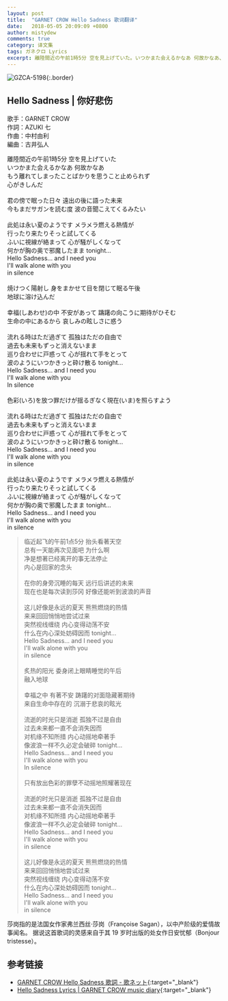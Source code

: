 ```yaml
---
layout: post
title:  "GARNET CROW Hello Sadness 歌词翻译"
date:   2018-05-05 20:09:09 +0800
author: mistydew
comments: true
category: 译文集
tags: ガネクロ Lyrics
excerpt: 離陸間近の午前1時5分 空を見上げていた。いつかまた会えるかなあ 何故かなあ、もう離れてしまったことばかりを思うこと止められず、心がきしんだ。
---
```

![GZCA-5198](https://crowsub.github.io/assets/images/discography/album/GZCA-5198.jpg){:.border}

## Hello Sadness | 你好悲伤

歌手：GARNET CROW<br>
作詞：AZUKI 七<br>
作曲：中村由利<br>
編曲：古井弘人

<div class="lyric-original">
<p>
離陸間近の午前1時5分 空を見上げていた<br>
いつかまた会えるかなあ 何故かなあ<br>
もう離れてしまったことばかりを思うこと止められず<br>
心がきしんだ<br>
<br>
君の傍で眠った日々 遠出の後に語った未来<br>
今もまだサガンを読む度 波の音聞こえてくるみたい<br>
<br>
此処は永い夏のようです メラメラ燃える熱情が<br>
行ったり来たりそっと試してくる<br>
ふいに視線が絡まって 心が騒がしくなって<br>
何かが胸の奥で邪魔したまま tonight...<br>
Hello Sadness... and I need you<br>
I'll walk alone with you<br>
in silence<br>
<br>
焼けつく陽射し 身をまかせて目を閉じて眠る午後<br>
地球に溶け込んだ<br>
<br>
幸福(しあわせ)の中 不安があって 躊躇の向こうに期待がひそむ<br>
生命の中にあるから 哀しみの眩しさに惑う<br>
<br>
流れる時はただ過ぎて 孤独はただの自由で<br>
過去も未来もずっと消えないまま<br>
巡り合わせに戸惑って 心が揺れて手をとって<br>
波のようにいつかきっと砕け散る tonight...<br>
Hello Sadness... and I need you<br>
I'll walk alone with you<br>
In silence<br>
<br>
色彩(いろ)を放つ罪だけが揺るぎなく現在(いま)を照らすよう<br>
<br>
流れる時はただ過ぎて 孤独はただの自由で<br>
過去も未来もずっと消えないまま<br>
巡り合わせに戸惑って 心が揺れて手をとって<br>
波のようにいつかきっと砕け散る tonight...<br>
Hello Sadness... and I need you<br>
I'll walk alone with you<br>
in silence<br>
<br>
此処は永い夏のようです メラメラ燃える熱情が<br>
行ったり来たりそっと試してくる<br>
ふいに視線が絡まって 心が騒がしくなって<br>
何かが胸の奥で邪魔したまま tonight...<br>
Hello Sadness... and I need you<br>
I'll walk alone with you<br>
in silence
</p>
</div>

<div class="lyric-translation">
<blockquote>
临近起飞的午前1点5分 抬头看著天空<br>
总有一天能再次见面吧 为什么啊<br>
净是想著已经离开的事无法停止<br>
内心是回家的念头<br>
<br>
在你的身旁沉睡的每天 远行后讲述的未来<br>
现在也是每次读到莎冈 好像还能听到波浪的声音<br>
<br>
这儿好像是永远的夏天 熊熊燃烧的热情<br>
来来回回悄悄地尝试过来<br>
突然视线缠绕 内心变得动荡不安<br>
什么在内心深处妨碍因而 tonight...<br>
Hello Sadness... and I need you<br>
I'll walk alone with you<br>
in silence<br>
<br>
炙热的阳光 委身闭上眼睛睡觉的午后<br>
融入地球<br>
<br>
幸福之中 有著不安 踌躇的对面隐藏著期待<br>
来自生命中存在的 沉溺于悲哀的眩光<br>
<br>
流逝的时光只是消逝 孤独不过是自由<br>
过去未来都一直不会消失因而<br>
对机缘不知所措 内心动摇地牵著手<br>
像波浪一样不久必定会破碎 tonight...<br>
Hello Sadness... and I need you<br>
I'll walk alone with you<br>
In silence<br>
<br>
只有放出色彩的罪孽不动摇地照耀著现在<br>
<br>
流逝的时光只是消逝 孤独不过是自由<br>
过去未来都一直不会消失因而<br>
对机缘不知所措 内心动摇地牵著手<br>
像波浪一样不久必定会破碎 tonight...<br>
Hello Sadness... and I need you<br>
I'll walk alone with you<br>
in silence<br>
<br>
这儿好像是永远的夏天 熊熊燃烧的热情<br>
来来回回悄悄地尝试过来<br>
突然视线缠绕 内心变得动荡不安<br>
什么在内心深处妨碍因而 tonight...<br>
Hello Sadness... and I need you<br>
I'll walk alone with you<br>
in silence
</blockquote>
</div>

莎岗指的是法国女作家弗兰西丝·莎岗（Françoise Sagan），以中产阶级的爱情故事闻名。
据说这首歌词的灵感来自于其 19 岁时出版的处女作日安忧郁（Bonjour tristesse）。

## 参考链接

* [GARNET CROW Hello Sadness 歌詞 - 歌ネット](https://www.uta-net.com/song/85223){:target="_blank"}
* [Hello Sadness Lyrics \| GARNET CROW music diary](https://crowsub.github.io/lyrics/original/Hello%20Sadness.html){:target="_blank"}
